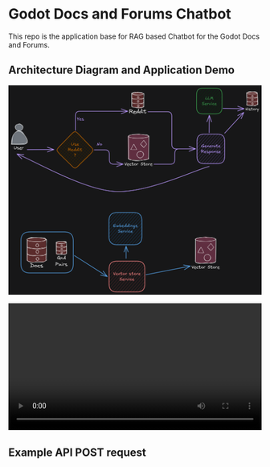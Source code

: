 # Godot Docs and Forums Chatbot

This repo is the application base for RAG based Chatbot for the Godot Docs and Forums.

## Architecture Diagram and Application Demo

![Architecture](./assets/diagram.png)

<video src="https://github.com/Subhadeep0506/godot-docs-rag-app/blob/master/assets/godot-rag-bot-1.mp4" width="100%" controls></video>

## Example API POST request

